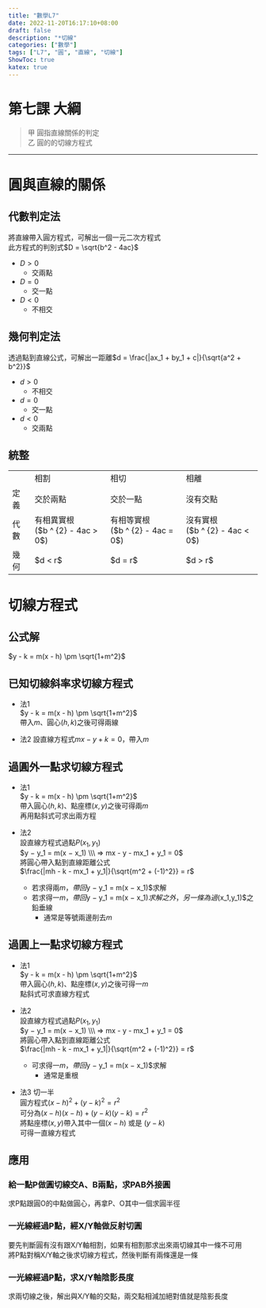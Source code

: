 ```yaml
---
title: "數學L7"
date: 2022-11-20T16:17:10+08:00
draft: false
description: "*切線"
categories: ["數學"]
tags: ["L7", "圓", "直線", "切線"]
ShowToc: true
katex: true
---
```


# 第七課 大綱
> 甲 圓指直線關係的判定  
> 乙 圓的的切線方程式   

------------
# 圓與直線的關係
## 代數判定法
將直線帶入圓方程式，可解出一個一元二次方程式  
此方程式的判別式$D = \sqrt{b^2 - 4ac}$  
- $D > 0$
  - 交兩點
- $D = 0$
  - 交一點
- $D < 0$
  - 不相交


## 幾何判定法
透過點到直線公式，可解出一距離$d = \frac{|ax_1 + by_1 + c|}{\sqrt{a^2 + b^2}}$
- $d > 0$
  - 不相交
- $d = 0$
  - 交一點
- $d < 0$
  - 交兩點

## 統整
<table>
  <tr>
    <td></td>
    <td>相割</td>
    <td>相切</td>
    <td>相離</td>
  </tr>
  <tr>
    <td>定義</td>
    <td>交於兩點</td>
    <td>交於一點</td>
    <td>沒有交點</td>
  </tr>
  <tr>
    <td>代數</td>
    <td>有相異實根<br>($b ^ {2} - 4ac > 0$)</td>
    <td>有相等實根<br>($b ^ {2} - 4ac = 0$)</td>
    <td>沒有實根<br>($b ^ {2} - 4ac < 0$)</td>
  </tr>
  <tr>
    <td>幾何</td>
    <td>$d < r$</td>
    <td>$d = r$</td>
    <td>$d > r$</td>
  </tr>
</table>

# 切線方程式
## 公式解
$y - k = m(x - h) \pm \sqrt{1+m^2}$

## 已知切線斜率求切線方程式
- 法1  
  $y - k = m(x - h) \pm \sqrt{1+m^2}$  
  帶入$m$、圓心$(h, k)$之後可得兩線

- 法2
  設直線方程式$mx - y + k = 0$，帶入$m$

## 過圓外一點求切線方程式
- 法1  
  $y - k = m(x - h) \pm \sqrt{1+m^2}$  
  帶入圓心$(h, k)$、點座標$(x, y)$之後可得兩$m$  
  再用點斜式可求出兩方程

- 法2  
  設直線方程式過點$P(x_1, y_1)$  
  $y − y_1 = m(x − x_1) \\\ => mx - y - mx_1 + y_1 = 0$  
  將圓心帶入點到直線距離公式  
  $\frac{|mh - k - mx_1 + y_1|}{\sqrt{m^2 + (-1)^2}} = r$  
    - 若求得兩$m，帶回$y − y_1 = m(x − x_1)$求解
    - 若求得一$m，帶回$y − y_1 = m(x − x_1)$求解之外，另一條為過$(x_1,y_1)$之鉛垂線
      - 通常是等號兩邊削去$m$

## 過圓上一點求切線方程式
- 法1  
  $y - k = m(x - h) \pm \sqrt{1+m^2}$  
  帶入圓心$(h, k)$、點座標$(x, y)$之後可得一$m$  
  點斜式可求直線方程式

- 法2  
  設直線方程式過點$P(x_1, y_1)$  
  $y − y_1 = m(x − x_1) \\\ => mx - y - mx_1 + y_1 = 0$  
  將圓心帶入點到直線距離公式  
  $\frac{|mh - k - mx_1 + y_1|}{\sqrt{m^2 + (-1)^2}} = r$  
    - 可求得一$m，帶回$y − y_1 = m(x − x_1)$求解
      - 通常是重根

- 法3 切一半  
  圓方程式$(x - h)^2 + (y - k)^2 = r^2$  
  可分為$(x - h)(x - h) + (y - k)(y - k) = r^2$  
  將點座標$(x, y)$帶入其中一個$(x - h)$ 或是 $(y - k)$  
  可得一直線方程式

## 應用
### 給一點P做圓切線交A、B兩點，求PAB外接圓
求P點跟圓O的中點做圓心，再拿P、O其中一個求圓半徑

### 一光線經過P點，經X/Y軸做反射切圓
要先判斷圓有沒有跟X/Y軸相割，如果有相割那求出來兩切線其中一條不可用  
將P點對稱X/Y軸之後求切線方程式，然後判斷有兩條還是一條  

### 一光線經過P點，求X/Y軸陰影長度
求兩切線之後，解出與X/Y軸的交點，兩交點相減加絕對值就是陰影長度